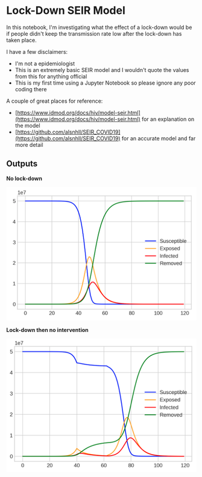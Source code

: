 # Lock-Down SEIR Model

In this notebook, I'm investigating what the effect of a lock-down would be if people didn't keep the transmission rate low after the lock-down has taken place.

I have a few disclaimers:
 - I'm not a epidemiologist
 - This is an extremely basic SEIR model and I wouldn't quote the values from this for anything official
 - This is my first time using a Jupyter Notebook so please ignore any poor coding there

A couple of great places for reference:

 - [https://www.idmod.org/docs/hiv/model-seir.html](https://www.idmod.org/docs/hiv/model-seir.html) for an explanation on the model
 - [https://github.com/alsnhll/SEIR_COVID19](https://github.com/alsnhll/SEIR_COVID19) for an accurate model and far more detail

## Outputs

**No lock-down**


![Normal Transmission](./no_lock_down.png "No Lock-Down")

**Lock-down then no intervention**


![Lock-Down](./lock_down.png "Lock-Down")
